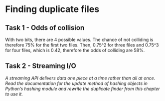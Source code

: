 # Finding duplicate files

## Task 1 - Odds of collision

With two bits, there are 4 possible values. The chance of not colliding is therefore 75% for the first two files. Then, 0.75^2 for three files and 0.75^3 for four files, which is 0.42, therefore the odds of colliding are 58%.

## Task 2 - Streaming I/O

_A streaming API delivers data one piece at a time rather than all at once. Read the documentation for the update method of hashing objects in Python’s hashing module and rewrite the duplicate finder from this chapter to use it._

